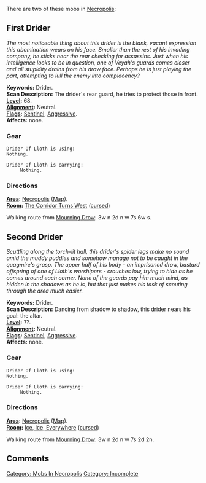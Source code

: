 There are two of these mobs in
[Necropolis](:Category:Necropolis "wikilink"):

## First Drider

*The most noticeable thing about this drider is the blank, vacant
expression this abomination wears on his face. Smaller than the rest of
his invading company, he sticks near the rear checking for assassins.
Just when his intelligence looks to be in question, one of Veyah's
guards comes closer and all stupidity drains from his drow face. Perhaps
he is just playing the part, attempting to lull the enemy into
complacency?*

**Keywords:** Drider.  
**Scan Description:** The drider's rear guard, he tries to protect those
in front.  
**[Level](Level "wikilink"):** 68.  
**[Alignment](Alignment "wikilink"):** Neutral.  
**[Flags](:Category:_Mob_Types "wikilink"):**
[Sentinel](Sentinel_Mobs "wikilink"),
[Aggressive](Aggressive_Mobs "wikilink").  
**Affects:** none.  

### Gear

`Drider Of Lloth is using:`  
`Nothing.`

`Drider Of Lloth is carrying:`  
`     Nothing.`

### Directions

**[Area](:Category:_Areas "wikilink"):**
[Necropolis](:Category:_Necropolis "wikilink")
([Map](Necropolis_Map "wikilink")).  
**[Room](:Category:_Rooms "wikilink"):** [The Corridor Turns
West](The_Corridor_Turns_West_(Necropolis) "wikilink")
([cursed](Cursed_Rooms "wikilink"))

Walking route from [Mourning Drow](Mourning_Drow "wikilink"): 3w n 2d n
w 7s 6w s.

## Second Drider

*Scuttling along the torch-lit hall, this drider's spider legs make no
sound amid the muddy puddles and somehow manage not to be caught in the
quagmire's grasp. The upper half of his body - an imprisoned drow,
bastard offspring of one of Lloth's worshipers - crouches low, trying to
hide as he comes around each corner. None of the guards pay him much
mind, as hidden in the shadows as he is, but that just makes his task of
scouting through the area much easier.*

**Keywords:** Drider.  
**Scan Description:** Dancing from shadow to shadow, this drider nears
his goal: the altar.  
**[Level](Level "wikilink"):** ??.  
**[Alignment](Alignment "wikilink"):** Neutral.  
**[Flags](:Category:_Mob_Types "wikilink"):**
[Sentinel](Sentinel_Mobs "wikilink"),
[Aggressive](Aggressive_Mobs "wikilink").  
**Affects:** none.  

### Gear

`Drider Of Lloth is using:`  
`Nothing.`

`Drider Of Lloth is carrying:`  
`     Nothing.`

### Directions

**[Area](:Category:_Areas "wikilink"):**
[Necropolis](:Category:_Necropolis "wikilink")
([Map](Necropolis_Map "wikilink")).  
**[Room](:Category:_Rooms "wikilink"):** [Ice, Ice,
Everywhere](Ice,_Ice,_Everywhere_(Necropolis) "wikilink")
([cursed](Cursed_Rooms "wikilink"))

Walking route from [Mourning Drow](Mourning_Drow "wikilink"): 3w n 2d n
w 7s 2d 2n.

## Comments

[Category: Mobs In Necropolis](Category:_Mobs_In_Necropolis "wikilink")
[Category: Incomplete](Category:_Incomplete "wikilink")

